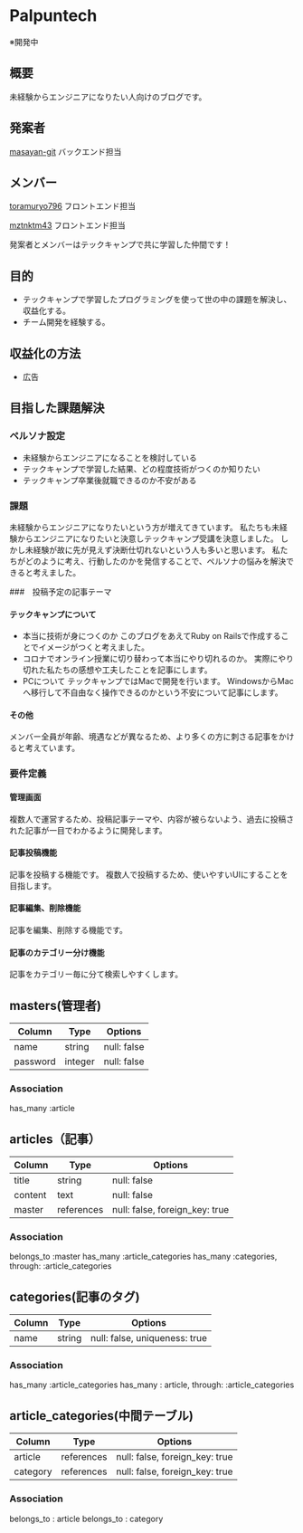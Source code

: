 # Palpuntech
※開発中
## 概要
未経験からエンジニアになりたい人向けのブログです。

## 発案者
[masayan-git](https://github.com/masayan-git/ "masayan-git") バックエンド担当

## メンバー
[toramuryo796](https://github.com/toramuryo796/ "toramuryo796") フロントエンド担当

[mztnktm43](https://github.com/mztnktm43/ "mztnktm43") フロントエンド担当

発案者とメンバーはテックキャンプで共に学習した仲間です！

## 目的
- テックキャンプで学習したプログラミングを使って世の中の課題を解決し、収益化する。
- チーム開発を経験する。
## 収益化の方法
- 広告

## 目指した課題解決
### ペルソナ設定
- 未経験からエンジニアになることを検討している
- テックキャンプで学習した結果、どの程度技術がつくのか知りたい
- テックキャンプ卒業後就職できるのか不安がある

### 課題
未経験からエンジニアになりたいという方が増えてきています。
私たちも未経験からエンジニアになりたいと決意しテックキャンプ受講を決意しました。
しかし未経験が故に先が見えず決断仕切れないという人も多いと思います。
私たちがどのように考え、行動したのかを発信することで、ペルソナの悩みを解決できると考えました。

###　投稿予定の記事テーマ
#### テックキャンプについて
- 本当に技術が身につくのか
このブログをあえてRuby on Railsで作成することでイメージがつくと考えました。
- コロナでオンライン授業に切り替わって本当にやり切れるのか。
実際にやり切れた私たちの感想や工夫したことを記事にします。
- PCについて
テックキャンプではMacで開発を行います。
WindowsからMacへ移行して不自由なく操作できるのかという不安について記事にします。
#### その他
メンバー全員が年齢、境遇などが異なるため、より多くの方に刺さる記事をかけると考えています。

### 要件定義
#### 管理画面
複数人で運営するため、投稿記事テーマや、内容が被らないよう、過去に投稿された記事が一目でわかるように開発します。
#### 記事投稿機能
記事を投稿する機能です。
複数人で投稿するため、使いやすいUIにすることを目指します。
#### 記事編集、削除機能
記事を編集、削除する機能です。
#### 記事のカテゴリー分け機能
記事をカテゴリー毎に分て検索しやすくします。




## masters(管理者)

| Column   |Type    | Options     |
| -------- |------- | ----------- |
| name     |string  | null: false |
| password |integer | null: false |

### Association
has_many :article

## articles（記事）

| Column       | Type        | Options                        |
| ------------ | ----------- | ------------------------------ |
| title        | string      | null: false                    |
| content      | text        | null: false                    |
| master       | references  | null: false, foreign_key: true |

### Association
belongs_to :master
has_many :article_categories
has_many :categories, through: :article_categories

## categories(記事のタグ)

| Column       | Type      | Options                       |
| ------------ | --------- | ----------------------------- |
| name         | string    | null: false, uniqueness: true |

### Association
has_many :article_categories
has_many : article, through: :article_categories

## article_categories(中間テーブル)

| Column   | Type       | Options                        |
| -------- | ---------  | -----------------------------  |
| article  | references | null: false, foreign_key: true |
| category      | references | null: false, foreign_key: true |

### Association
belongs_to : article
belongs_to : category

